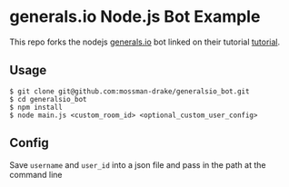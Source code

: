 # generals.io Node.js Bot Example

This repo forks the nodejs [generals.io](http://generals.io) bot linked on their tutorial [tutorial](http://dev.generals.io/api#tutorial).

## Usage

```
$ git clone git@github.com:mossman-drake/generalsio_bot.git
$ cd generalsio_bot
$ npm install
$ node main.js <custom_room_id> <optional_custom_user_config>
```

## Config
Save `username` and `user_id` into a json file and pass in the path at the command line
